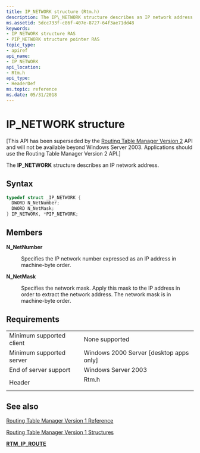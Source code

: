 ```yaml
---
title: IP_NETWORK structure (Rtm.h)
description: The IP\_NETWORK structure describes an IP network address.
ms.assetid: 5dcc733f-c86f-407e-8727-64f3ae71dd48
keywords:
- IP_NETWORK structure RAS
- PIP_NETWORK structure pointer RAS
topic_type:
- apiref
api_name:
- IP_NETWORK
api_location:
- Rtm.h
api_type:
- HeaderDef
ms.topic: reference
ms.date: 05/31/2018
---
```


# IP\_NETWORK structure

\[This API has been superseded by the [Routing Table Manager Version 2](about-routing-table-manager-version-2.md) API and will not be available beyond Windows Server 2003. Applications should use the Routing Table Manager Version 2 API.\]

The **IP\_NETWORK** structure describes an IP network address.

## Syntax


```C++
typedef struct _IP_NETWORK {
  DWORD N_NetNumber;
  DWORD N_NetMask;
} IP_NETWORK, *PIP_NETWORK;
```



## Members

<dl> <dt>

**N\_NetNumber**
</dt> <dd>

Specifies the IP network number expressed as an IP address in machine-byte order.

</dd> <dt>

**N\_NetMask**
</dt> <dd>

Specifies the network mask. Apply this mask to the IP address in order to extract the network address. The network mask is in machine-byte order.

</dd> </dl>

## Requirements



|                                     |                                                                                  |
|-------------------------------------|----------------------------------------------------------------------------------|
| Minimum supported client<br/> | None supported<br/>                                                        |
| Minimum supported server<br/> | Windows 2000 Server \[desktop apps only\]<br/>                             |
| End of server support<br/>    | Windows Server 2003<br/>                                                   |
| Header<br/>                   | <dl> <dt>Rtm.h</dt> </dl> |



## See also

<dl> <dt>

[Routing Table Manager Version 1 Reference](routing-table-manager-version-1-reference.md)
</dt> <dt>

[Routing Table Manager Version 1 Structures](routing-table-manager-version-1-structures.md)
</dt> <dt>

[**RTM\_IP\_ROUTE**](rtm-ip-route.md)
</dt> </dl>

 

 





